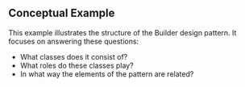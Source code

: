 ## Conceptual Example

This example illustrates the structure of the Builder design pattern. It focuses on answering these questions:

- What classes does it consist of?
- What roles do these classes play?
- In what way the elements of the pattern are related?
